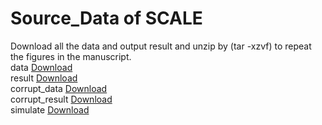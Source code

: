 # Source_Data of SCALE

Download all the data and output result and unzip by (tar -xzvf) to repeat the figures in the manuscript.  
data [Download]()  
result [Download]()  
corrupt_data [Download]()  
corrupt_result [Download]()  
simulate [Download]()  
